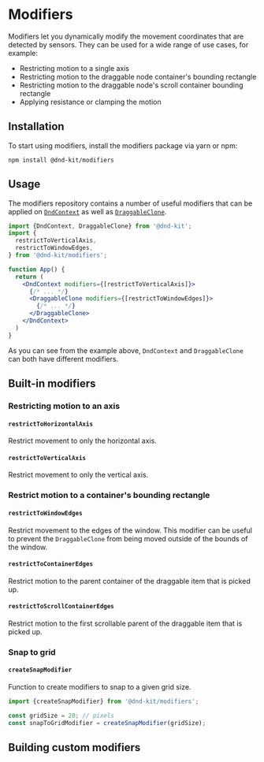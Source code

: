# Modifiers

Modifiers let you dynamically modify the movement coordinates that are detected by sensors. They can be used for a wide range of use cases, for example:

* Restricting motion to a single axis
* Restricting motion to the draggable node container's bounding rectangle 
* Restricting motion to the draggable node's scroll container bounding rectangle
* Applying resistance or clamping the motion

## Installation

To start using modifiers, install the modifiers package via yarn or npm:

```
npm install @dnd-kit/modifiers
```

## Usage

The modifiers repository contains a number of useful modifiers that can be applied on [`DndContext`](context-provider/) as well as [`DraggableClone`](draggable/clone.md).

```jsx
import {DndContext, DraggableClone} from '@dnd-kit';
import {
  restrictToVerticalAxis,
  restrictToWindowEdges,
} from '@dnd-kit/modifiers';

function App() {
  return (
    <DndContext modifiers={[restrictToVerticalAxis]}>
      {/* ... */}
      <DraggableClone modifiers={[restrictToWindowEdges]}>
        {/* ... */}
      </DraggableClone>
    </DndContext>
  )
}
```

As you can see from the example above, `DndContext` and `DraggableClone` can both have different modifiers.

## Built-in modifiers

### Restricting motion to an axis

#### `restrictToHorizontalAxis`

Restrict movement to only the horizontal axis.

#### `restrictToVerticalAxis`

Restrict movement to only the vertical axis.

### Restrict motion to a container's bounding rectangle

#### `restrictToWindowEdges`

Restrict movement to the edges of the window. This modifier can be useful to prevent the `DraggableClone` from being moved outside of the bounds of the window.

#### `restrictToContainerEdges`

Restrict motion to the parent container of the draggable item that is picked up.

#### `restrictToScrollContainerEdges`

Restrict motion to the first scrollable parent of the draggable item that is picked up.

### Snap to grid

#### `createSnapModifier`

Function to create modifiers to snap to a given grid size. 

```javascript
import {createSnapModifier} from '@dnd-kit/modifiers';

const gridSize = 20; // pixels
const snapToGridModifier = createSnapModifier(gridSize);
```

## Building custom modifiers



